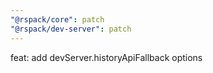 ```yaml
---
"@rspack/core": patch
"@rspack/dev-server": patch
---
```


feat: add devServer.historyApiFallback options
